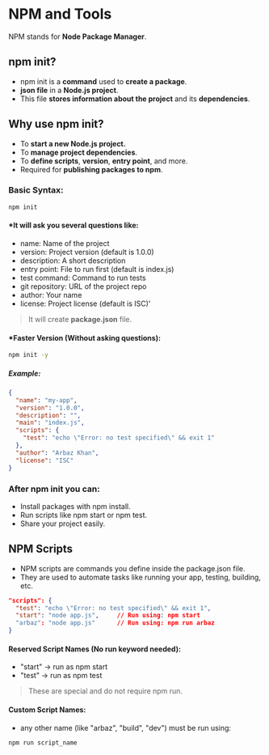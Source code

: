 # NPM and Tools
NPM stands for **Node Package Manager**.


## npm init?
* npm init is a **command** used to **create a package**.
* **json file** in a **Node.js project**. 
* This file **stores information about the project** and its **dependencies**.

## Why use npm init?
* To **start a new Node.js project.**
* To **manage project dependencies**.
* To **define scripts**, **version**, **entry point**, and more.
* Required for **publishing packages to npm**.


### Basic Syntax:
```bash
npm init
```

#### *It will ask you several questions like:
* name: Name of the project
* version: Project version (default is 1.0.0)
* description: A short description
* entry point: File to run first (default is index.js)
* test command: Command to run tests
* git repository: URL of the project repo
* author: Your name
* license: Project license (default is ISC)'

> It will create **package.json** file.


#### *Faster Version (Without asking questions):
```bash
npm init -y
```

##### Example:
```json
{
  "name": "my-app",
  "version": "1.0.0",
  "description": "",
  "main": "index.js",
  "scripts": {
    "test": "echo \"Error: no test specified\" && exit 1"
  },
  "author": "Arbaz Khan",
  "license": "ISC"
}
```

### After npm init you can:
* Install packages with npm install.
* Run scripts like npm start or npm test.
* Share your project easily.


## NPM Scripts
* NPM scripts are commands you define inside the package.json file.
* They are used to automate tasks like running your app, testing, building, etc.

```json
"scripts": {
  "test": "echo \"Error: no test specified\" && exit 1",
  "start": "node app.js",     // Run using: npm start
  "arbaz": "node app.js"      // Run using: npm run arbaz
}
```

#### Reserved Script Names (No run keyword needed):
* "start" → run as npm start
* "test" → run as npm test

> These are special and do not require npm run.

#### Custom Script Names:
* any other name (like "arbaz", "build", "dev") must be run using:

```bash
npm run script_name
```